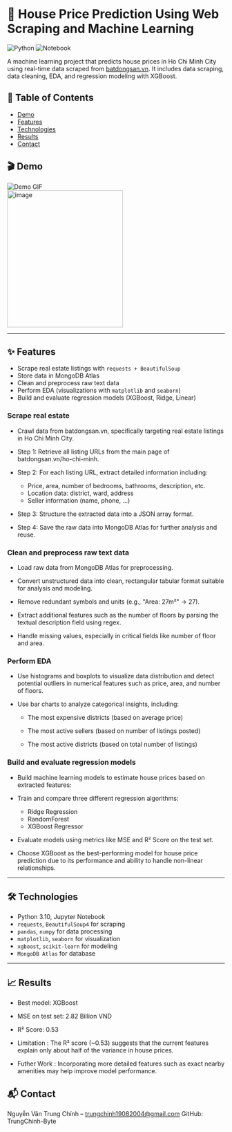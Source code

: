 # 🏡 House Price Prediction Using Web Scraping and Machine Learning

![Python](https://img.shields.io/badge/Python-3.10-blue.svg)
![Notebook](https://img.shields.io/badge/Tool-Jupyter_Notebook-orange.svg)

A machine learning project that predicts house prices in Ho Chi Minh City using real-time data scraped from [batdongsan.vn](https://batdongsan.vn). It includes data scraping, data cleaning, EDA, and regression modeling with XGBoost.

## 📂 Table of Contents

- [Demo](#-demo)
- [Features](#-features)
- [Technologies](#-technologies-used)
- [Results](#-results)
- [Contact](#-contact)

## 🎬 Demo

![Demo GIF](demo/demo.gif)  
<img width="268" height="317" alt="image" src="https://github.com/user-attachments/assets/f3595c89-36e5-4386-9651-3a5994141d2a" />

---

## ✨ Features

- Scrape real estate listings with `requests + BeautifulSoup`
- Store data in MongoDB Atlas
- Clean and preprocess raw text data
- Perform EDA (visualizations with `matplotlib` and `seaborn`)
- Build and evaluate regression models (XGBoost, Ridge, Linear)

### Scrape real estate
- Crawl data from batdongsan.vn, specifically targeting real estate listings in Ho Chi Minh City.

- Step 1: Retrieve all listing URLs from the main page of batdongsan.vn/ho-chi-minh.

- Step 2: For each listing URL, extract detailed information including:

    - Price, area, number of bedrooms, bathrooms, description, etc.
    - Location data: district, ward, address
    - Seller information (name, phone, ...)

- Step 3: Structure the extracted data into a JSON array format.

- Step 4: Save the raw data into MongoDB Atlas for further analysis and reuse.

### Clean and preprocess raw text data
- Load raw data from MongoDB Atlas for preprocessing.

- Convert unstructured data into clean, rectangular tabular format suitable for analysis and modeling.

- Remove redundant symbols and units (e.g., "Area: 27m²" → 27).

- Extract additional features such as the number of floors by parsing the textual description field using regex.

- Handle missing values, especially in critical fields like number of floor and area.

### Perform EDA
- Use histograms and boxplots to visualize data distribution and detect potential outliers in numerical features such as price, area, and number of floors.

- Use bar charts to analyze categorical insights, including:

  - The most expensive districts (based on average price)

  - The most active sellers (based on number of listings posted)

  - The most active districts (based on total number of listings)


### Build and evaluate regression models
- Build machine learning models to estimate house prices based on extracted features:

- Train and compare three different regression algorithms:
  - Ridge Regression
  - RandomForest
  - XGBoost Regressor

- Evaluate models using metrics like MSE and R² Score on the test set.

- Choose XGBoost as the best-performing model for house price prediction due to its performance and ability to handle non-linear relationships.

---
## 🛠️ Technologies

- Python 3.10, Jupyter Notebook
- `requests`, `BeautifulSoup4` for scraping
- `pandas`, `numpy` for data processing
- `matplotlib`, `seaborn` for visualization
- `xgboost`, `scikit-learn` for modeling
- `MongoDB Atlas` for database

---

## 📈 Results

- Best model: XGBoost

- MSE on test set: 2.82 Billion VND

- R² Score: 0.53

- Limitation : The R² score (~0.53) suggests that the current features explain only about half of the variance in house prices.
- Futher Work : Incorporating more detailed features such as exact nearby amenities may help improve model performance.

## 📬 Contact
Nguyễn Văn Trung Chính – trungchinh19082004@gmail.com
GitHub: TrungChinh-Byte


